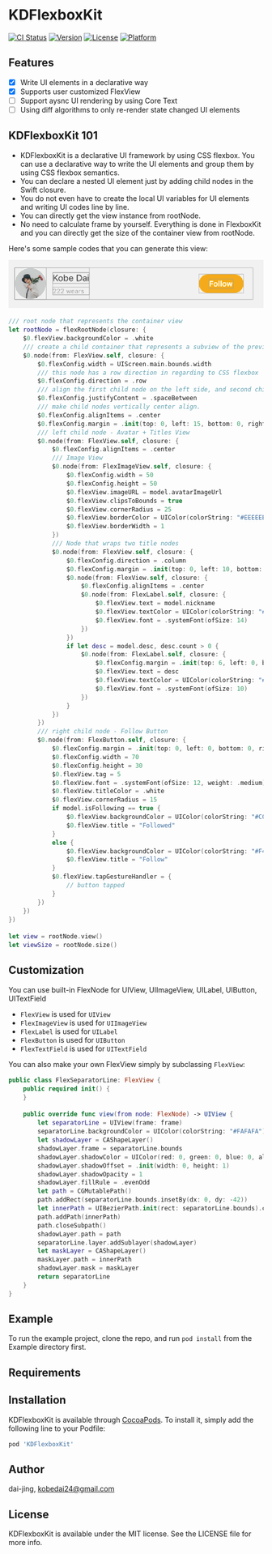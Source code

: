 # KDFlexboxKit

[![CI Status](https://img.shields.io/travis/dai-jing/KDFlexboxKit.svg?style=flat)](https://travis-ci.org/dai-jing/KDFlexboxKit)
[![Version](https://img.shields.io/cocoapods/v/KDFlexboxKit.svg?style=flat)](https://cocoapods.org/pods/KDFlexboxKit)
[![License](https://img.shields.io/cocoapods/l/KDFlexboxKit.svg?style=flat)](https://cocoapods.org/pods/KDFlexboxKit)
[![Platform](https://img.shields.io/cocoapods/p/KDFlexboxKit.svg?style=flat)](https://cocoapods.org/pods/KDFlexboxKit)

## Features

- [x] Write UI elements in a declarative way
- [x] Supports user customized FlexView
- [ ] Support aysnc UI rendering by using Core Text
- [ ] Using diff algorithms to only re-render state changed UI elements

## KDFlexboxKit 101
+ KDFlexboxKit is a declarative UI framework by using CSS flexbox. You can use a declarative way to write the UI elements and group them by using CSS flexbox semantics. 
+ You can declare a nested UI element just by adding child nodes in the Swift closure. 
+ You do not even have to create the local UI variables for UI elements and writing UI codes line by line. 
+ You can directly get the view instance from rootNode.
+ No need to calculate frame by yourself. Everything is done in FlexboxKit and you can directly get the size of the container view from rootNode.

Here's some sample codes that you can generate this view:

![img](Screen_Shot_2021-01-25_at_3.38.02_PM.png)

```Swift
/// root node that represents the container view
let rootNode = flexRootNode(closure: {
    $0.flexView.backgroundColor = .white
    /// create a child container that represents a subview of the previous container view
    $0.node(from: FlexView.self, closure: {
        $0.flexConfig.width = UIScreen.main.bounds.width
        /// this node has a row direction in regarding to CSS flexbox
        $0.flexConfig.direction = .row
        /// align the first child node on the left side, and second child node on the right side
        $0.flexConfig.justifyContent = .spaceBetween
        /// make child nodes vertically center align.
        $0.flexConfig.alignItems = .center
        $0.flexConfig.margin = .init(top: 0, left: 15, bottom: 0, right: 0)
        /// left child node - Avatar + Titles View
        $0.node(from: FlexView.self, closure: {
            $0.flexConfig.alignItems = .center
            /// Image View
            $0.node(from: FlexImageView.self, closure: {
                $0.flexConfig.width = 50
                $0.flexConfig.height = 50
                $0.flexView.imageURL = model.avatarImageUrl
                $0.flexView.clipsToBounds = true
                $0.flexView.cornerRadius = 25
                $0.flexView.borderColor = UIColor(colorString: "#EEEEEE")
                $0.flexView.borderWidth = 1
            })
            /// Node that wraps two title nodes
            $0.node(from: FlexView.self, closure: {
                $0.flexConfig.direction = .column
                $0.flexConfig.margin = .init(top: 0, left: 10, bottom: 0, right: 0)
                $0.node(from: FlexView.self, closure: {
                    $0.flexConfig.alignItems = .center
                    $0.node(from: FlexLabel.self, closure: {
                        $0.flexView.text = model.nickname
                        $0.flexView.textColor = UIColor(colorString: "#333333")
                        $0.flexView.font = .systemFont(ofSize: 14)
                    })
                })
                if let desc = model.desc, desc.count > 0 {
                    $0.node(from: FlexLabel.self, closure: {
                        $0.flexConfig.margin = .init(top: 6, left: 0, bottom: 0, right: 0)
                        $0.flexView.text = desc
                        $0.flexView.textColor = UIColor(colorString: "#888888")
                        $0.flexView.font = .systemFont(ofSize: 10)
                    })
                }
            })
        })
        /// right child node - Follow Button
        $0.node(from: FlexButton.self, closure: {
            $0.flexConfig.margin = .init(top: 0, left: 0, bottom: 0, right: 15)
            $0.flexConfig.width = 70
            $0.flexConfig.height = 30
            $0.flexView.tag = 5
            $0.flexView.font = .systemFont(ofSize: 12, weight: .medium)
            $0.flexView.titleColor = .white
            $0.flexView.cornerRadius = 15
            if model.isFollowing == true {
                $0.flexView.backgroundColor = UIColor(colorString: "#CCCCCC")
                $0.flexView.title = "Followed"
            }
            else {
                $0.flexView.backgroundColor = UIColor(colorString: "#F4AA1A")
                $0.flexView.title = "Follow"
            }
            $0.flexView.tapGestureHandler = {
                // button tapped
            }
        })
    })
})

let view = rootNode.view()
let viewSize = rootNode.size()
```

## Customization
You can use built-in FlexNode for UIView, UIImageView, UILabel, UIButton, UITextField
+ `FlexView` is used for `UIView`
+ `FlexImageView` is used for `UIImageView`
+ `FlexLabel` is used for `UILabel`
+ `FlexButton` is used for `UIButton`
+ `FlexTextField` is used for `UITextField`

You can also make your own FlexView simply by subclassing `FlexView`:
```Swift
public class FlexSeparatorLine: FlexView {
    public required init() {
    }

    public override func view(from node: FlexNode) -> UIView {
        let separatorLine = UIView(frame: frame)
        separatorLine.backgroundColor = UIColor(colorString: "#FAFAFA")
        let shadowLayer = CAShapeLayer()
        shadowLayer.frame = separatorLine.bounds
        shadowLayer.shadowColor = UIColor(red: 0, green: 0, blue: 0, alpha: 0.05).cgColor
        shadowLayer.shadowOffset = .init(width: 0, height: 1)
        shadowLayer.shadowOpacity = 1
        shadowLayer.fillRule = .evenOdd
        let path = CGMutablePath()
        path.addRect(separatorLine.bounds.insetBy(dx: 0, dy: -42))
        let innerPath = UIBezierPath.init(rect: separatorLine.bounds).cgPath
        path.addPath(innerPath)
        path.closeSubpath()
        shadowLayer.path = path
        separatorLine.layer.addSublayer(shadowLayer)
        let maskLayer = CAShapeLayer()
        maskLayer.path = innerPath
        shadowLayer.mask = maskLayer
        return separatorLine
    }
}
```

## Example

To run the example project, clone the repo, and run `pod install` from the Example directory first.

## Requirements

## Installation

KDFlexboxKit is available through [CocoaPods](https://cocoapods.org). To install
it, simply add the following line to your Podfile:

```ruby
pod 'KDFlexboxKit'
```

## Author

dai-jing, kobedai24@gmail.com

## License

KDFlexboxKit is available under the MIT license. See the LICENSE file for more info.
